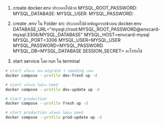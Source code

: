 1. create docker.env ประกอบไปด้วย
MYSQL_ROOT_PASSWORD:
MYSQL_DATABASE:
MYSQL_USER:
MYSQL_PASSWORD:

2. create .env ใน Folder src ประกอบไปด้วยข้อมูลจากข้างบน docker.env
DATABASE_URL="mysql://root:MYSQL_ROOT_PASSWORD@envcard-mysql:3306/MYSQL_DATABASE"
MYSQL_HOST=envcard-mysql
MYSQL_PORT=3306
MYSQL_USER=MYSQL_USER
MYSQL_PASSWORD=MYSQL_PASSWORD
MYSQL_DB=MYSQL_DATABASE
SESSION_SECRET=  อะไรก้อได้

3. start service โดย run ใน terminal
```bash
# start ครั้งแรก ต้อง migrate + seeding เสมอ
docker compose --profile dev-fresh up -d

# start ครั้งหลัง ไม่ต้อง seed
docker compose --profile dev-update up -d

# start production
docker compose --profile fresh up -d

# start production ครั้งหลัง ไม่ต้อง seed
docker compose --profile prod-update up -d
```
